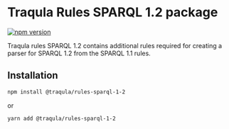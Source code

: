 # Traqula Rules SPARQL 1.2 package

[![npm version](https://badge.fury.io/js/@traqula%2Frules-sparql-1-2.svg)](https://www.npmjs.com/package/@traqula/rules-sparql-1-2)

Traqula rules SPARQL 1.2 contains additional rules required for creating a parser for SPARQL 1.2 from the SPARQL 1.1 rules.

## Installation

```bash
npm install @traqula/rules-sparql-1-2
```

or

```bash
yarn add @traqula/rules-sparql-1-2
```
